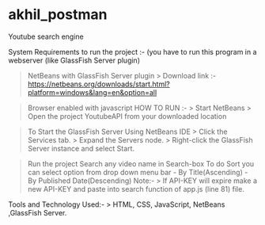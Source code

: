 # akhil_postman
Youtube search engine

System Requirements to run the project :- (you have to run this program in a webserver (like GlassFish Server plugin)

> NetBeans with GlassFish Server plugin 
	> Download link :- https://netbeans.org/downloads/start.html?platform=windows&lang=en&option=all

> Browser enabled with javascript 
HOW TO RUN :- > Start NetBeans > Open the project YoutubeAPI from your downloaded location

> To Start the GlassFish Server Using NetBeans IDE
	> Click the Services tab.
	> Expand the Servers node.
	> Right-click the GlassFish Server instance and select Start.

> Run the project 
> Search any video name in Search-box
> To do Sort you can select option from drop down menu bar
		- By Title(Ascending)
		- By Published Date(Descending)
Note:- > If API-KEY will expire make a new API-KEY and paste into search function of app.js (line 81) file.

Tools and Technology Used:- > HTML, CSS, JavaScript, NetBeans ,GlassFish Server.
